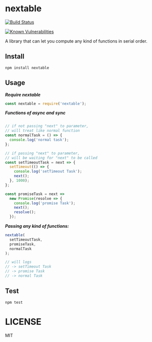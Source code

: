 # nextable

[![Build Status](https://travis-ci.org/addhome2001/nextable.svg?branch=master)](https://travis-ci.org/addhome2001/nextable)

[![Known Vulnerabilities](https://snyk.io/test/github/addhome2001/nextable/badge.svg)](https://snyk.io/test/github/addhome2001/nextable)

A library that can let you compute any kind of functions in serial order.

## Install
```
npm install nextable
```

## Usage
___Require nextable___

```js
const nextable = require('nextable');
```

___Functions of async and sync___
```js

// if not passing "next" to parameter,
// will treat like normal function
const normalTask = () => {
  console.log('normal task');
};

// if passing "next" to parameter,
// will be waiting for "next" to be called
const setTimeoutTask = next => {
  setTimeout(() => {
    console.log('setTimeout Task');
    next();
  }, 1000);
};

const promiseTask = next =>
  new Promise(resolve => {
    console.log('promise Task');
    next();
    resolve();
  });

```

___Passing any kind of functions:___

```js
nextable(
  setTimeoutTask,
  promiseTask,
  normalTask
);

// will logs
// -> setTimeout Task
// -> promise Task
// -> normal Task
```

## Test

```
npm test
```


LICENSE
=======

MIT
